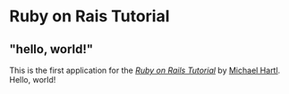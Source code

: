 # Ruby on Rais Tutorial

## "hello, world!"

This is the first application for the [*Ruby on Rails Tutorial*](https://railstutorial.jp/)
by [Michael Hartl](https://www.michaelhatrl.com/). Hello, world!